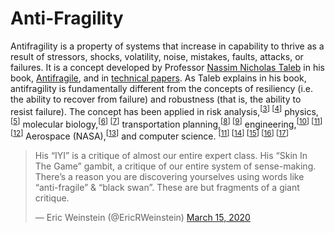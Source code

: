 # Anti-Fragility

Antifragility is a property of systems that increase in capability to thrive as a result of stressors, shocks, volatility, noise, mistakes, faults, attacks, or failures. It is a concept developed by Professor [Nassim Nicholas Taleb](https://twitter.com/nntaleb) in his book, [Antifragile](https://www.amazon.com/Antifragile-Things-That-Disorder-Incerto/dp/0812979680), and in [technical papers](https://arxiv.org/abs/1208.1189). As Taleb explains in his book, antifragility is fundamentally different from the concepts of resiliency (i.e. the ability to recover from failure) and robustness (that is, the ability to resist failure). The concept has been applied in risk analysis,<sup>[[3](https://onlinelibrary.wiley.com/doi/abs/10.1111/risa.12279)] [[4](https://strathprints.strath.ac.uk/52933/1/Derbyshire_Wright_TFSC2014_methodology_that_complements_scenario_planning_by_omitting_causation.pdf)]</sup> physics,<sup>[[5](https://arxiv.org/abs/1409.2609)]</sup> molecular biology,<sup>[[6](https://www.ncbi.nlm.nih.gov/pmc/articles/PMC3927596)] [[7](https://doi.org/10.1007%2F978-94-007-6488-0_25)]</sup> transportation planning,<sup>[[8](https://ieeexplore.ieee.org/abstract/document/6819271/)] [[9](https://trid.trb.org/view/1326879)]</sup> engineering,<sup>[[10](https://www.sciencedirect.com/science/article/pii/S1877050914007005/pdf?md5=4fb7dc9771377a226f97df7065ecea37&pid=1-s2.0-S1877050914007005-main.pdf)] [[11](https://www.sciencedirect.com/science/article/pii/S1877050914007042/pdf?md5=d790c1c358550a1dafd986d976751c48&pid=1-s2.0-S1877050914007042-main.pdf&_valck=1)] [[12](http://hdl.handle.net/10919/72267)]</sup> Aerospace (NASA),<sup>[[13](https://ntrs.nasa.gov/search.jsp?R=20160007433)]</sup> and computer science. <sup>[[11](https://www.sciencedirect.com/science/article/pii/S1877050914007042/pdf?md5=d790c1c358550a1dafd986d976751c48&pid=1-s2.0-S1877050914007042-main.pdf&_valck=1)] [[14](https://ieeexplore.ieee.org/abstract/document/6935315/)] [[15](https://www.sciencedirect.com/science/article/pii/S1877050914007017/pdf?md5=579fbbe1aa1f4e10e7ad57bc2d5535e9&pid=1-s2.0-S1877050914007017-main.pdf&_valck=1)] [[16](https://doi.org/10.1145%2F3079368.3079412)] [[17](https://www.sciencedirect.com/science/article/pii/S1877050914007029/pdf?md5=d95c293f104f0ad2b85e72bee4dcd33d&pid=1-s2.0-S1877050914007029-main.pdf&_valck=1)]</sup>


<blockquote class="twitter-tweet" data-dnt="true"><p lang="en" dir="ltr">His “IYI” is a critique of almost our entire expert class. His “Skin In The Game” gambit, a critique of our entire system of sense-making. There’s a reason you are discovering yourselves using words like “anti-fragile” &amp; “black swan”. These are but fragments of a giant critique.</p>&mdash; Eric Weinstein (@EricRWeinstein) <a href="https://twitter.com/EricRWeinstein/status/1239275167861207041?ref_src=twsrc%5Etfw">March 15, 2020</a></blockquote> <script async src="https://platform.twitter.com/widgets.js" charset="utf-8"></script>
